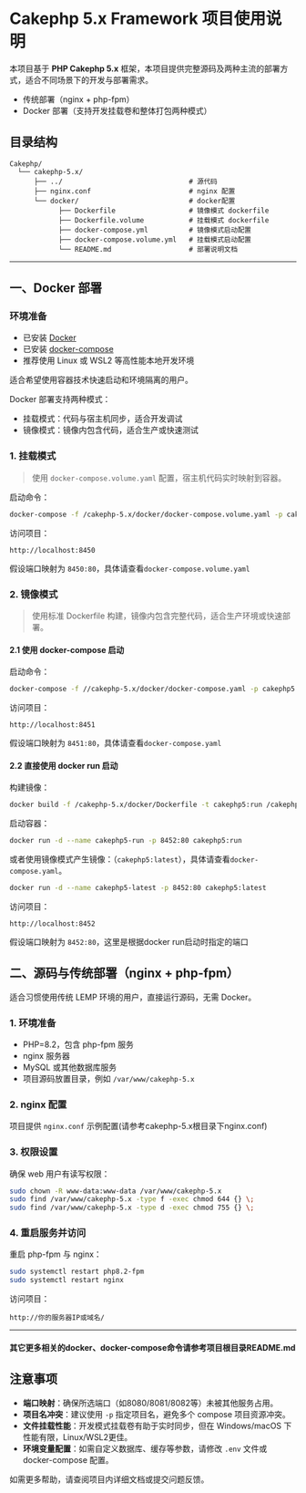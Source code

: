 # Cakephp 5.x Framework 项目使用说明

本项目基于 **PHP Cakephp 5.x** 框架，本项目提供完整源码及两种主流的部署方式，适合不同场景下的开发与部署需求。

- 传统部署（nginx + php-fpm）
- Docker 部署（支持开发挂载卷和整体打包两种模式）

## 目录结构

```text
Cakephp/
  └── cakephp-5.x/
      ├── ../                               # 源代码
      ├── nginx.conf                        # nginx 配置
      └── docker/                           # docker配置
            ├── Dockerfile                  # 镜像模式 dockerfile
            ├── Dockerfile.volume           # 挂载模式 dockerfile
            ├── docker-compose.yml          # 镜像模式启动配置
            ├── docker-compose.volume.yml   # 挂载模式启动配置
            └── README.md                   # 部署说明文档
```

---

## 一、Docker 部署

### 环境准备

- 已安装 [Docker](https://docs.docker.com/get-docker/)
- 已安装 [docker-compose](https://docs.docker.com/compose/install/)
- 推荐使用 Linux 或 WSL2 等高性能本地开发环境

适合希望使用容器技术快速启动和环境隔离的用户。

Docker 部署支持两种模式：

- 挂载模式：代码与宿主机同步，适合开发调试
- 镜像模式：镜像内包含代码，适合生产或快速测试

### 1. 挂载模式

> 使用 `docker-compose.volume.yaml` 配置，宿主机代码实时映射到容器。

启动命令：
```bash
docker-compose -f /cakephp-5.x/docker/docker-compose.volume.yaml -p cakephp5-volume up -d --build
```

访问项目：
```
http://localhost:8450
```
假设端口映射为 `8450:80`，具体请查看`docker-compose.volume.yaml`

### 2. 镜像模式

> 使用标准 Dockerfile 构建，镜像内包含完整代码，适合生产环境或快速部署。

#### 2.1 使用 docker-compose 启动

启动命令：
```bash
docker-compose -f //cakephp-5.x/docker/docker-compose.yaml -p cakephp5 up -d --build
```

访问项目：
```
http://localhost:8451
```
假设端口映射为 `8451:80`，具体请查看`docker-compose.yaml`

#### 2.2 直接使用 docker run 启动

构建镜像：
```bash
docker build -f /cakephp-5.x/docker/Dockerfile -t cakephp5:run /cakephp-5.x/docker
```

启动容器：
```bash
docker run -d --name cakephp5-run -p 8452:80 cakephp5:run
```

或者使用镜像模式产生镜像：（`cakephp5:latest`），具体请查看`docker-compose.yaml`。

```bash
docker run -d --name cakephp5-latest -p 8452:80 cakephp5:latest
```

访问项目：
```
http://localhost:8452
```
假设端口映射为 `8452:80`，这里是根据docker run启动时指定的端口

## 二、源码与传统部署（nginx + php-fpm）

适合习惯使用传统 LEMP 环境的用户，直接运行源码，无需 Docker。

### 1. 环境准备

- PHP=8.2，包含 php-fpm 服务
- nginx 服务器
- MySQL 或其他数据库服务
- 项目源码放置目录，例如 `/var/www/cakephp-5.x`

### 2. nginx 配置

项目提供 `nginx.conf` 示例配置(请参考cakephp-5.x根目录下nginx.conf)

### 3. 权限设置

确保 web 用户有读写权限：
```bash
sudo chown -R www-data:www-data /var/www/cakephp-5.x
sudo find /var/www/cakephp-5.x -type f -exec chmod 644 {} \;
sudo find /var/www/cakephp-5.x -type d -exec chmod 755 {} \;
```

### 4. 重启服务并访问

重启 php-fpm 与 nginx：
```bash
sudo systemctl restart php8.2-fpm
sudo systemctl restart nginx
```

访问项目：
```
http://你的服务器IP或域名/
```
---

#### 其它更多相关的docker、docker-compose命令请参考项目根目录README.md

## 注意事项

- **端口映射**：确保所选端口（如8080/8081/8082等）未被其他服务占用。
- **项目名冲突**：建议使用 `-p` 指定项目名，避免多个 compose 项目资源冲突。
- **文件挂载性能**：开发模式挂载卷有助于实时同步，但在 Windows/macOS 下性能有限，Linux/WSL2更佳。
- **环境变量配置**：如需自定义数据库、缓存等参数，请修改 `.env` 文件或 docker-compose 配置。

如需更多帮助，请查阅项目内详细文档或提交问题反馈。
